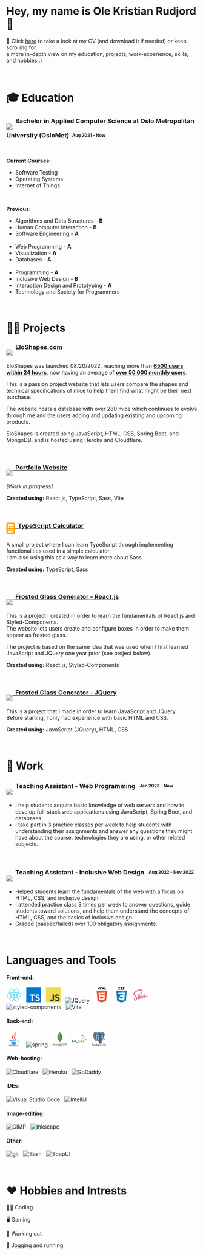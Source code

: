 <h1>Hey, my name is Ole Kristian Rudjord 👋</h1>

<p>📃 Click <a href="https://ole-kristian-rudjord.github.io/ole-kristian-rudjord-CV/">here</a> to take a look at my CV (and download it if needed) or keep scrolling for 
  <br /> a more in-depth view on my education, projects, work-experience, skills, and hobbies :)</p>

<br />

<div>
  <h1>🎓 Education</h1>
  <h3><sub><sub><sub><sub><sub><img src="https://www.uniforum.uio.no/notert/2018/bilder/e13af02a-52b6-4701-8766-f0a0d9fab213.png" height="28px"></sub></sub></sub></sub></sub>&nbsp&nbspBachelor in Applied Computer Science at Oslo Metropolitan University (OsloMet)&nbsp&nbsp<sup><sub>Aug 2021 - Now</sub></sup></h3>
  <br />
  <p><b>Current Courses:</b></p>
  <ul>
    <li>Software Testing</li>
    <li>Operating Systems</li>
    <li>Internet of Things</li>
  </ul>
  <br />
  <p><b>Previous:</b></p>
  <ul>
    <li>Algorithms and Data Structures - <b>B</b></li>
    <li>Human Computer Interaction - <b>B</b></li>
    <li>Software Engineering - <b>A</b></li>
    <br />
    <li>Web Programming - <b>A</b></li>
    <li>Visualization - <b>A</b></li>
    <li>Databases - <b>A</b></li>
    <br />
    <li>Programming - <b>A</b></li>
    <li>Inclusive Web Design - <b>B</b></li>
    <li>Interaction Design and Prototyping - <b>A</b></li>
    <li>Technology and Society for Programmers</li>
  </ul>
</div>

<br />

<div>
  <h1>👨‍💻 Projects</h1>
  <h3><a href="https://www.eloshapes.com/"><sub><sub><sub><sub><sub><img src="https://www.eloshapes.com/EloShapes-Logo-Circle.svg" height="30px"></sub></sub></sub></sub></sub>&nbsp&nbspEloShapes.com</a></h3>
  <p>EloShapes was launched 08/20/2022, reaching more than <b><ins>6500 users within 24 hours<ins></b>, now having an average of <b><ins>over 50 000 monthly users<ins></b>.</p>
  
  <p>This is a passion project website that lets users compare the shapes and technical specifications of mice to help them find what might be their next purchase.</p>

  <p>The website hosts a database with over 280 mice which continues to evolve through me and the users adding and updating existing and upcoming products.</p>
    
  <p>EloShapes is created using JavaScript, HTML, CSS, Spring Boot, and MongoDB, and is hosted using Heroku and Cloudflare.</p>
  
  <br />
    
  <h3><a href="https://github.com/ole-kristian-rudjord/portfolio-website"><sub><sub><sub><sub><sub><img src="https://cdn-icons-png.flaticon.com/512/6522/6522516.png" height="30px"></sub></sub></sub></sub></sub>&nbsp&nbspPortfolio Website</a></h3>
  <p><i>[Work in progress]</i></p>
    
  <p><b>Created using:</b> React.js, TypeScript, Sass, Vite</p>
    
  <br />
    
  <h3><a href="https://github.com/ole-kristian-rudjord/TypeScript-Calculator"><sub><sub><sub><sub><sub><img src="https://raw.githubusercontent.com/ole-kristian-rudjord/TypeScript-Calculator/51f219e50ac06c50762023ba6874c488f2b85af3/favicon.svg" height="30px"></sub></sub></sub></sub></sub>&nbsp&nbspTypeScript Calculator</a></h3>
  <p>A small project where I can learn TypeScript through implementing functionalities used in a simple calculator.<br />I am also using this as a way to learn more about Sass.</p>
    
  <p><b>Created using:</b> TypeScript, Sass</p>
  
  <br />
  
  <h3><a href="https://github.com/ole-kristian-rudjord/Frosted-Glass-Generator--React"><sub><sub><sub><sub><sub><img src="https://ole-kristian-rudjord.github.io/Frosted-Glass-Generator--React/boxes-icon.svg" height="28px"></sub></sub></sub></sub></sub>&nbsp&nbspFrosted Glass Generator - React.js</a></h3>
  <p>This is a project I created in order to learn the fundamentals of React.js and Styled-Components.
    <br />The website lets users create and configure boxes in order to make them appear as frosted glass.</p>
  
  <p>The project is based on the same idea that was used when I first learned JavaScript and JQuery one year prior (see project below).</p>

  <p><b>Created using:</b> React.js, Styled-Components</p>
  
  <br />
  
  <h3><a href="https://github.com/ole-kristian-rudjord/Frosted-Glass-Generator--JQuery"><sub><sub><sub><sub><sub><img src="https://img.icons8.com/emoji/48/000000/blue-square-emoji.png" height="30px"></sub></sub></sub></sub></sub>&nbsp&nbspFrosted Glass Generator - JQuery</a></h3>
  <p>This is a project that I made in order to learn JavaScript and JQuery.
    <br />Before starting, I only had experience with basic HTML and CSS.</p>

  <p><b>Created using:</b> JavaScript (JQuery), HTML, CSS</p>
</div>

<br />

<div>
  <h1>💼 Work</h1>
  <h3><sub><sub><sub><sub><sub><img src="https://www.uniforum.uio.no/notert/2018/bilder/e13af02a-52b6-4701-8766-f0a0d9fab213.png" height="28px"></sub></sub></sub></sub></sub>&nbsp&nbspTeaching Assistant - Web Programming&nbsp&nbsp&nbsp<sup><sub>Jan 2023 - Now</sub></sup></h3>
  <ul>
    <li>I help students acquire basic knowledge of web servers and how to develop full-stack web applications using JavaScript, Spring Boot, and databases.</li>
    <li>I take part in 3 practice classes per week to help students with understanding their assignments and answer any questions they might have about the course, technologies they are using, or other related subjects.</li>
  </ul>
  
  <br />
  
  <h3><sub><sub><sub><sub><sub><img src="https://www.uniforum.uio.no/notert/2018/bilder/e13af02a-52b6-4701-8766-f0a0d9fab213.png" height="28px"></sub></sub></sub></sub></sub>&nbsp&nbspTeaching Assistant - Inclusive Web Design&nbsp&nbsp&nbsp<sup><sub>Aug 2022 - Nov 2022</sub></sup></h3>
  <ul>
    <li>Helped students learn the fundamentals of the web with a focus on HTML, CSS, and inclusive design.</li>
    <li>I attended practice class 3 times per week to answer questions, guide students toward solutions, and help them understand the concepts of HTML, CSS, and the basics of inclusive design.</li>
    <li>Graded (passed/failed) over 100 obligatory assignments.</li>
  </ul>
</div>  

<br />

<div>
  <h1>Languages and Tools</h1>
  <h4>Front-end:</h4>
  <p>
    <img src="https://raw.githubusercontent.com/devicons/devicon/master/icons/react/react-original.svg" alt="React.js" height="40"/>
    &nbsp&nbsp<img src="https://raw.githubusercontent.com/devicons/devicon/master/icons/typescript/typescript-original.svg" alt="TypeScript" height="40"/>
    &nbsp&nbsp<img src="https://raw.githubusercontent.com/devicons/devicon/master/icons/javascript/javascript-original.svg" alt="JavaScript" height="40"/>
    &nbsp&nbsp<img src="https://cdn.worldvectorlogo.com/logos/jquery-4.svg" alt="JQuery" height="40"/>
    &nbsp&nbsp<img src="https://raw.githubusercontent.com/devicons/devicon/master/icons/html5/html5-original-wordmark.svg" alt="html5" height="40"/>
    &nbsp&nbsp<img src="https://raw.githubusercontent.com/devicons/devicon/master/icons/css3/css3-original-wordmark.svg" alt="css3" height="40"/>
    &nbsp&nbsp<img src="https://raw.githubusercontent.com/devicons/devicon/master/icons/sass/sass-original.svg" alt="sass" height="40"/>
    &nbsp&nbsp<img src="https://styled-components.com/atom.png" alt="styled-components" height="40"/>
    &nbsp&nbsp<img src="https://camo.githubusercontent.com/61e102d7c605ff91efedb9d7e47c1c4a07cef59d3e1da202fd74f4772122ca4e/68747470733a2f2f766974656a732e6465762f6c6f676f2e737667" alt="Vite" height="40"/>
  </p>
  <h4>Back-end:</h4>
  <p>
    <img src="https://raw.githubusercontent.com/devicons/devicon/master/icons/java/java-original.svg" alt="java" width="40" height="40"/>
    &nbsp&nbsp<img src="https://www.vectorlogo.zone/logos/springio/springio-icon.svg" alt="spring" width="40" height="40"/>
    &nbsp&nbsp<img src="https://raw.githubusercontent.com/devicons/devicon/master/icons/mongodb/mongodb-original-wordmark.svg" alt="mongodb" width="40" height="40"/>
    &nbsp&nbsp<img src="https://raw.githubusercontent.com/devicons/devicon/master/icons/mysql/mysql-original-wordmark.svg" alt="mysql" width="40" height="40"/>
    &nbsp&nbsp<img src="https://raw.githubusercontent.com/devicons/devicon/master/icons/postgresql/postgresql-original-wordmark.svg" alt="postgresql" width="40" height="40"/>
  </p>
  <h4>Web-hosting:</h4>
  <p>
    <img src="https://upload.wikimedia.org/wikipedia/commons/thumb/9/94/Cloudflare_Logo.png/480px-Cloudflare_Logo.png" alt="Cloudflare" height="40"/>
    &nbsp&nbsp<img src="https://www.vectorlogo.zone/logos/heroku/heroku-icon.svg" alt="Heroku" height="40"/>
    &nbsp&nbsp<img src="https://upload.wikimedia.org/wikipedia/commons/thumb/d/da/GoDaddy_Logo_-_The_GO.svg/1200px-GoDaddy_Logo_-_The_GO.svg.png" alt="GoDaddy" height="40"/>
  </p>
  <h4>IDEs:</h4>
  <p>
    <img src="https://upload.wikimedia.org/wikipedia/commons/thumb/9/9a/Visual_Studio_Code_1.35_icon.svg/2048px-Visual_Studio_Code_1.35_icon.svg.png" alt="Visual Studio Code" height="40"/>
    &nbsp&nbsp<img src="https://upload.wikimedia.org/wikipedia/commons/thumb/9/9c/IntelliJ_IDEA_Icon.svg/1200px-IntelliJ_IDEA_Icon.svg.png" alt="IntelliJ" height="40"/>
  </p>
  <h4>Image-editing:</h4>
  <p>
    <img src="https://upload.wikimedia.org/wikipedia/commons/thumb/4/45/The_GIMP_icon_-_gnome.svg/1200px-The_GIMP_icon_-_gnome.svg.png" alt="GIMP" height="40"/>
    &nbsp&nbsp<img src="https://upload.wikimedia.org/wikipedia/commons/thumb/0/0d/Inkscape_Logo.svg/1200px-Inkscape_Logo.svg.png" alt="Inkscape" height="40"/>
  </p>
  <h4>Other:</h4>
  <p>
    <img src="https://www.vectorlogo.zone/logos/git-scm/git-scm-icon.svg" alt="git" width="40" height="40"/>
    &nbsp&nbsp<img src="https://d33wubrfki0l68.cloudfront.net/a1da522d0a3057a1bc3fb411fcbbf57a447c1146/65e71/img/symbol/svg/full_colored_dark.svg" alt="Bash" height="40"/>
    &nbsp&nbsp<img src="https://www.soapui.org/soapui/media/images/favicon.png" alt="SoapUI" height="40"/>
  </p>
</div>

<br />

<div>
  <h1>❤️ Hobbies and Intrests</h1>
  <p>👨‍💻 Coding</p>
  <p>🖥️ Gaming</p>
  <p>💪 Working out</p>
  <p>🏃 Jogging and running</p>
</div>
